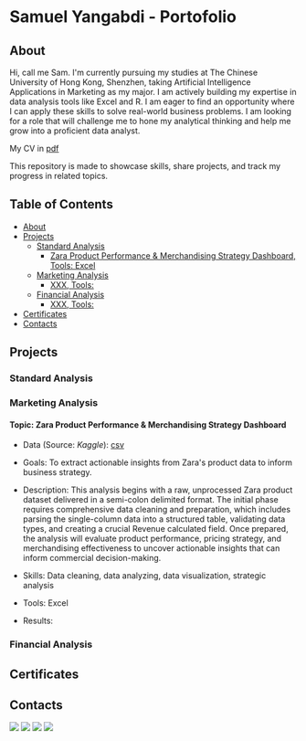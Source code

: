# Samuel Yangabdi - Portofolio

## About
Hi, call me Sam. I'm currently pursuing my studies at The Chinese University of Hong Kong, Shenzhen, taking Artificial Intelligence Applications in Marketing as my major.
I am actively building my expertise in data analysis tools like Excel and R. I am eager to find an opportunity where I can apply these skills to solve real-world business problems.
I am looking for a role that will challenge me to hone my analytical thinking and help me grow into a proficient data analyst.

My CV in [pdf](CV%20Samuel%20Yangabdi.pdf)

This repository is made to showcase skills, share projects, and track my progress in related topics.

## Table of Contents
- [About](https://github.com/SamuelYangabdi/Portofolio/blob/main/README.md#about)
- [Projects](https://github.com/SamuelYangabdi/Portofolio/blob/main/README.md#projects)
  - [Standard Analysis](https://github.com/SamuelYangabdi/Portofolio/blob/main/README.md#standard-analysis)
    - [Zara Product Performance & Merchandising Strategy Dashboard, Tools: Excel]()
  - [Marketing Analysis](https://github.com/SamuelYangabdi/Portofolio/blob/main/README.md#marketing-analysis)
    - [XXX, Tools:]()
  - [Financial Analysis](https://github.com/SamuelYangabdi/Portofolio/blob/main/README.md#financial-analysis)
    - [XXX, Tools:]()
- [Certificates](https://github.com/SamuelYangabdi/Portofolio/blob/main/README.md#certificates)
- [Contacts](https://github.com/SamuelYangabdi/Portofolio/blob/main/README.md#contacts)

## Projects
### Standard Analysis
### Marketing Analysis
#### **Topic:** Zara Product Performance & Merchandising Strategy Dashboard

- Data (Source: _Kaggle_): [csv]()
  
- Goals: To extract actionable insights from Zara's product data to inform business strategy.
  
- Description: This analysis begins with a raw, unprocessed Zara product dataset delivered in a semi-colon delimited format. The initial phase requires comprehensive data cleaning and preparation, which includes parsing the single-column data into a structured table, validating data types, and creating a crucial Revenue calculated field. Once prepared, the analysis will evaluate product performance, pricing strategy, and merchandising effectiveness to uncover actionable insights that can inform commercial decision-making.
  
- Skills: Data cleaning, data analyzing, data visualization, strategic analysis
  
- Tools: Excel
  
- Results: 

### Financial Analysis
## Certificates

## Contacts
<a href="https://www.linkedin.com/in/samuel-yangabdi/"><img src="https://img.shields.io/badge/-LinkedIn-0072b1?&style=for-the-badge&logo=linkedin&logoColor=white" /></a>
<a href="https://wa.link/uq743d"><img src="https://img.shields.io/badge/+86 15728255967-25D366?&style=for-the-badge&logo=Whatsapp&logoColor=FFFFFF" /></a>
<a href="https://mail.google.com"><img src="https://img.shields.io/badge/sam4bdi@gmail.com-EA4335?&style=for-the-badge&logo=gmail&logoColor=FFFFFF" /></a>
<a href="https://www.instagram.com/sam_yangg/"><img src="https://img.shields.io/badge/instagram-FF0069?&style=for-the-badge&logo=instagram&logoColor=FFFFFF" /></a>

